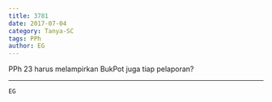 ```yaml
---
title: 3781
date: 2017-07-04
category: Tanya-SC
tags: PPh
author: EG
---
```


PPh 23 harus melampirkan BukPot juga tiap pelaporan?

---



`EG`
